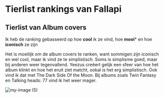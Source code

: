 # Tierlist rankings van Fallapi


## Tierlist van Album covers

Ik heb de ranking gebasseerd op hoe **cool** ik ze vind, hoe **mooi*** en hoe **iconisch** ze zijn

Het is moeilijk om de album covers te ranken, want sommigen zijn iconisch en wel cool, maar ik vind ze te simplistisch.
Soms is simplisme goed, maar bij anderen weer tegenvallend.
Yeezus creëert gelijk een sfeer van hoe het album klinkt en hoe het eruit ziet matcht, ookal is het erg simplistisch. Ook vind ik dat met The Dark Side Of the Moon.
Bij albums zoals Twin Fantasy en Talking heads: 77 vind ik het weer mager. 


![my-image (5)](https://github.com/FallapiHub/fallapihub.github.io/assets/158185370/bb14c644-a2b2-4bd7-9045-8bd6005436b0)


